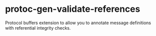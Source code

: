 # protoc-gen-validate-references
Protocol buffers extension to allow you to annotate message definitions with referential integrity checks.
